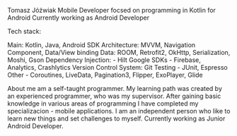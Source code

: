 Tomasz Jóźwiak
Mobile Developer focsed on programming in Kotlin for Android
Currently working as Android Developer

Tech stack:

Main: Kotlin, Java, Android SDK
Architecture: MVVM, Navigation Component, Data/View binding
Data: ROOM, Retrofit2, OkHttp, Serialization, Moshi, Gson
Dependency Injection: - Hilt
Google SDKs - Firebase, Analytics, Crashlytics
Version Control System: Git
Testing - JUnit, Espresso
Other - Coroutines, LiveData, Pagination3, Flipper, ExoPlayer, Glide

About me
 am a self-taught programmer. My learning path was created by an experienced programmer, who was my supervisor. After gaining basic knowledge in various areas of programming I have completed my specializacion - mobile applications. I am an independent person who like to learn new things and set challenges to myself. Currently working as Junior Android Developer.
